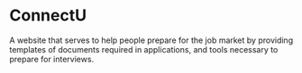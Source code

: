 # ConnectU
A website that serves to help people prepare for the job market by providing templates of documents required in applications, and tools necessary to prepare for interviews.  
